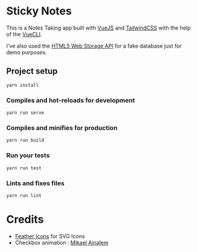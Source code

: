 # Sticky Notes
This is a Notes Taking app built with [VueJS](https://github.com/vuejs/vue) and [TailwindCSS](https://github.com/tailwindcss/tailwindcss) with the help of the [VueCLI](https://github.com/vuejs/vue-cli).

I've also used the [HTML5 Web Storage API](https://developer.mozilla.org/en-US/docs/Web/API/Window/localStorage) for a fake database just for demo purposes.

## Project setup
```
yarn install
```

### Compiles and hot-reloads for development
```
yarn run serve
```

### Compiles and minifies for production
```
yarn run build
```

### Run your tests
```
yarn run test
```

### Lints and fixes files
```
yarn run lint
```
# Credits
* [Feather Icons](https://feathericons.com/) for SVG Icons
* Checkbox animation : [Mikael Ainalem](https://codepen.io/ainalem/details/ejzExg/)